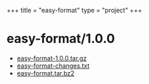 +++
title = "easy-format"
type = "project"
+++

# easy-format/1.0.0
* [easy-format-1.0.0.tar.gz](/easy-format/easy-format/1.0.0/easy-format-1.0.0.tar.gz)
* [easy-format-changes.txt](/easy-format/easy-format/1.0.0/easy-format-changes.txt)
* [easy-format.tar.bz2](/easy-format/easy-format/1.0.0/easy-format.tar.bz2)